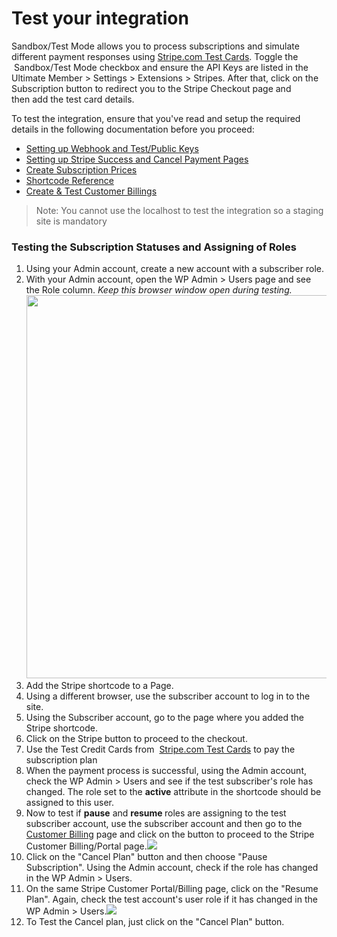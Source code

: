 # Test your integration
<p>
	 Sandbox/Test Mode allows you to process subscriptions&nbsp;and simulate different payment responses using <a href="https://stripe.com/docs/testing#cards">Stripe.com Test Cards</a>. Toggle the &nbsp;Sandbox/Test Mode checkbox and ensure the API Keys are listed in the Ultimate Member &gt; Settings &gt; Extensions &gt; Stripes. After that, click on the Subscription button to redirect you to the Stripe Checkout page and then&nbsp;add the test card details. &nbsp;</p><p>
	 To test the integration, ensure that you've read and setup the required details in the following documentation before you proceed:</p><ul>
	
<li><a href="https://ultimatemember.github.io/docs-v3/um-stripe/article/1607-stripe-setting-up-webhook-and-test-public-keys">Setting up Webhook and Test/Public Keys</a></li>	
<li><a href="https://ultimatemember.github.io/docs-v3/um-stripe/article/1609-stripe---setting-up-stripe-success-and-cancel-payment-pages">Setting up Stripe Success and Cancel Payment&nbsp;Pages</a></li>	
<li><a href="https://ultimatemember.github.io/docs-v3/um-stripe/article/1617-create-subscription-prices">Create Subscription Prices</a></li>	
<li><a href="https://ultimatemember.github.io/docs-v3/um-stripe/article/1616-stripe-shortcodes-reference">Shortcode Reference</a></li>	
<li><a href="https://ultimatemember.github.io/docs-v3/um-stripe/article/1611-stripe---create-test-customer-billings">Create &amp; Test Customer Billings</a></li></ul><blockquote>
  Note: You cannot use the localhost to test the integration so a staging site is mandatory &nbsp;&nbsp; 
	<br>
</blockquote><h3>Testing the Subscription Statuses and Assigning of Roles</h3><ol>
	
<li>Using your Admin account, create a new account with a subscriber role.</li>	
<li>With your Admin account, open the WP Admin &gt; Users page and see the Role column. <em>Keep this browser window open during testing.</em><img src="https://s3.amazonaws.com/helpscout.net/docs/assets/561c96629033600a7a36d662/images/60f53aa7b55c2b04bf6d58ee/file-UrcBd2PrZ3.png" style="width: 613px;"></li>	
<li>Add the Stripe shortcode to a Page.</li>	
<li>Using a different browser, use the subscriber account to log in to the site.&nbsp;</li>	
<li>Using the Subscriber account, go to the page where you added the Stripe shortcode.&nbsp;</li>	
<li>Click on the Stripe button to proceed to the checkout.</li>	
<li>Use the Test Credit Cards from&nbsp; <a href="https://stripe.com/docs/testing#cards">Stripe.com Test Cards</a> to pay the subscription plan</li>	
<li>When the payment process is successful, using the Admin account, check the WP Admin &gt; Users and see if the test subscriber's role has changed. The role set to the <strong>active</strong> attribute in the shortcode should be assigned to this user.</li>	
<li>Now to test if <strong>pause</strong> and <strong>resume </strong>roles are assigning to the test subscriber account, use the subscriber account and then go to the <a href="https://ultimatemember.github.io/docs-v3/um-stripe/article/1611-stripe---create-test-customer-billings">Customer Billing</a> page and click on the button to proceed to the Stripe Customer Billing/Portal page.<img src="https://s3.amazonaws.com/helpscout.net/docs/assets/561c96629033600a7a36d662/images/60f53d92b55c2b04bf6d5903/file-uFRrZTormi.png"></li>	
<li>Click on the "Cancel Plan" button and then choose "Pause Subscription". Using the Admin account, check if the role has changed in the WP Admin &gt; Users.</li>	
<li>On the same Stripe Customer Portal/Billing page, click on the "Resume Plan". Again, check the test account's user role if it has changed&nbsp;in the WP Admin &gt; Users.<img src="https://s3.amazonaws.com/helpscout.net/docs/assets/561c96629033600a7a36d662/images/60f53e7eb55c2b04bf6d5905/file-6EBzevUu14.png"></li>	
<li>To Test the Cancel plan, just click on the "Cancel Plan" button.</li></ol><h3></h3>
